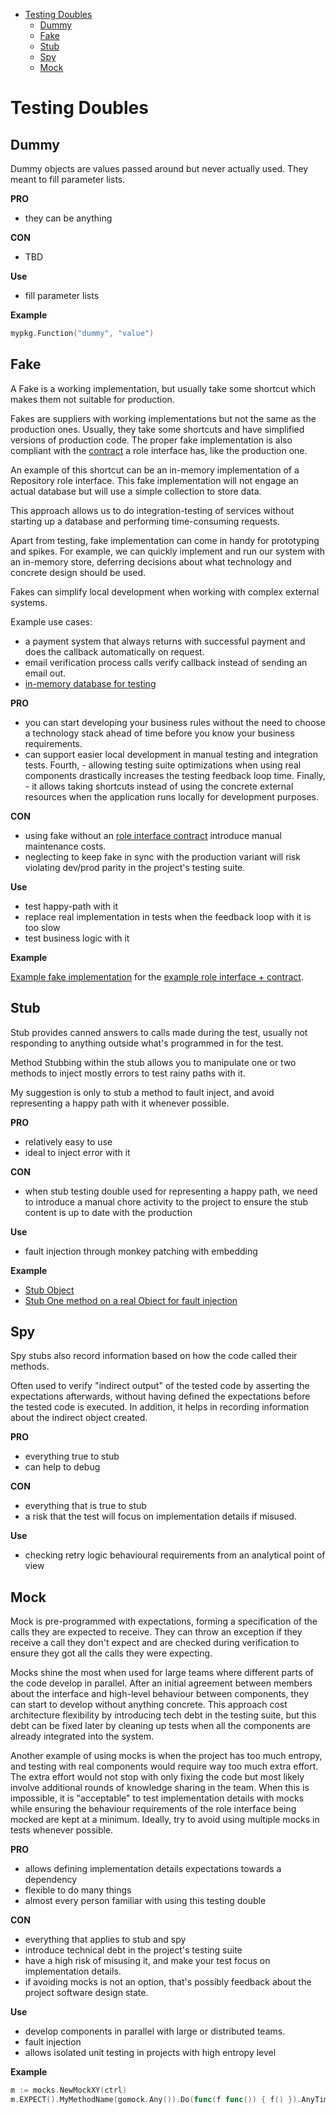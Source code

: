 <!-- START doctoc generated TOC please keep comment here to allow auto update -->
<!-- DON'T EDIT THIS SECTION, INSTEAD RE-RUN doctoc TO UPDATE -->


- [Testing Doubles](#testing-doubles)
  - [Dummy](#dummy)
  - [Fake](#fake)
  - [Stub](#stub)
  - [Spy](#spy)
  - [Mock](#mock)

<!-- END doctoc generated TOC please keep comment here to allow auto update -->

# Testing Doubles

## Dummy

Dummy objects are values passed around but never actually used.
They meant to fill parameter lists.

**PRO**

- they can be anything

**CON**

- TBD

**Use**

- fill parameter lists

**Example**

```go
mypkg.Function("dummy", "value")
``` 

## Fake

A Fake is a working implementation,
but usually take some shortcut which makes them not suitable for production.

Fakes are suppliers with working implementations but not the same as the production ones.
Usually, they take some shortcuts and have simplified versions of production code.
The proper fake implementation is also compliant with the [contract](/docs/contracts.md) a role interface has, like the production one.

An example of this shortcut can be an in-memory implementation of a Repository role interface.
This fake implementation will not engage an actual database
but will use a simple collection to store data.

This approach allows us to do integration-testing of services without starting up a database and performing time-consuming requests.

Apart from testing, fake implementation can come in handy for prototyping and spikes.
For example, we can quickly implement and run our system with an in-memory store,
deferring decisions about what technology and concrete design should be used.

Fakes can simplify local development when working with complex external systems.

Example use cases:
- a payment system that always returns with successful payment and does the callback automatically on request.
- email verification process calls verify callback instead of sending an email out.
- [in-memory database for testing](https://martinfowler.com/bliki/InMemoryTestDatabase.html)

**PRO**

- you can start developing your business rules without the need to choose a technology stack ahead of time before you know your business requirements.
- can support easier local development in manual testing and integration tests.
  Fourth, - allowing testing suite optimizations when using real components drastically increases the testing feedback loop time.
  Finally, - it allows taking shortcuts instead of using the concrete external resources when the application runs locally for development purposes.

**CON**

- using fake without an [role interface contract](/docs/contracts.md) introduce manual maintenance costs.
- neglecting to keep fake in sync with the production variant will risk violating dev/prod parity in the project's testing suite.

**Use**

-  test happy-path with it
- replace real implementation in tests when the feedback loop with it is too slow
- test business logic with it

**Example**

[Example fake implementation](/docs/testing-double/fake_test.go) for the [example role interface + contract](/docs/testing-double/spec_helper_test.go).

## Stub

Stub provides canned answers to calls made during the test,
usually not responding to anything outside what's programmed in for the test.

Method Stubbing within the stub allows you to manipulate one or two methods to inject mostly errors to test rainy paths with it.

My suggestion is only to stub a method to fault inject,
and avoid representing a happy path with it whenever possible.

**PRO**

- relatively easy to use
- ideal to inject error with it

**CON**

- when stub testing double used for representing a happy path, we need to introduce a manual chore activity
  to the project to ensure the stub content is up to date with the production

**Use**

- fault injection through monkey patching with embedding

**Example**

- [Stub Object](/docs/testing-double/stub_test.go)
- [Stub One method on a real Object for fault injection](/docs/testing-double/stub_method_test.go)

## Spy
Spy stubs also record information based on how the code called their methods.

Often used to verify "indirect output" of the tested code
by asserting the expectations afterwards,
without having defined the expectations before the tested code is executed.
In addition, it helps in recording information about the indirect object created.

**PRO**

- everything true to stub
- can help to debug

**CON**

- everything that is true to stub
- a risk that the test will focus on implementation details if misused.

**Use**

- checking retry logic behavioural requirements from an analytical point of view

## Mock

Mock is pre-programmed with expectations, forming a specification of the calls they are expected to receive.
They can throw an exception if they receive a call they don't expect
and are checked during verification to ensure they got all the calls they were expecting.

Mocks shine the most when used for large teams where different parts of the code develop in parallel.
After an initial agreement between members about the interface and high-level behaviour between components,
they can start to develop without anything concrete.
This approach cost architecture flexibility by introducing tech debt in the testing suite,
but this debt can be fixed later by cleaning up tests
when all the components are already integrated into the system.

Another example of using mocks is when the project has too much entropy,
and testing with real components would require way too much extra effort.
The extra effort would not stop with only fixing the code
but most likely involve additional rounds of knowledge sharing in the team.
When this is impossible, it is "acceptable" to test implementation details with mocks
while ensuring the behaviour requirements of the role interface being mocked are kept at a minimum.
Ideally, try to avoid using multiple mocks in tests whenever possible.

**PRO**

- allows defining implementation details expectations towards a dependency
- flexible to do many things
- almost every person familiar with using this testing double

**CON**

- everything that applies to stub and spy
- introduce technical debt in the project's testing suite
- have a high risk of misusing it, and make your test focus on implementation details.
- if avoiding mocks is not an option, that's possibly feedback about the project software design state.

**Use**

- develop components in parallel with large or distributed teams.
- fault injection
- allows isolated unit testing in projects with high entropy level

**Example**

```go
m := mocks.NewMockXY(ctrl)
m.EXPECT().MyMethodName(gomock.Any()).Do(func(f func()) { f() }).AnyTimes()
```
